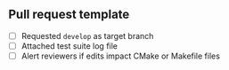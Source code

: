 ## Pull request template

- [ ] Requested `develop` as target branch
- [ ] Attached test suite log file
- [ ] Alert reviewers if edits impact CMake or Makefile files
